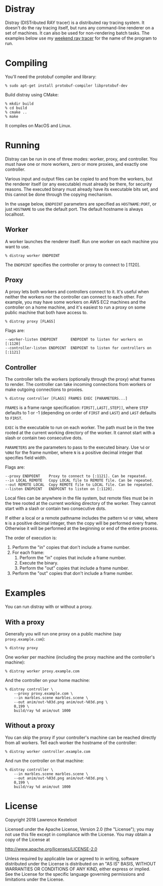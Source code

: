 # Distray

Distray (DISTributed RAY tracer) is a distributed ray tracing system. It doesn't
do the ray tracing itself, but runs any command-line renderer on a set of
machines. It can also be used for non-rendering batch tasks. The examples below
use my [weekend ray tracer](https://github.com/lkesteloot/weekend-ray-tracer)
for the name of the program to run.

# Compiling

You'll need the protobuf compiler and library:

    % sudo apt-get install protobuf-compiler libprotobuf-dev

Build distray using CMake:

    % mkdir build
    % cd build
    % cmake ..
    % make

It compiles on MacOS and Linux.

# Running

Distray can be run in one of three modes: worker, proxy, and controller.
You must have one or more workers, zero or more proxies, and exactly
one controller.

Various input and output files can be copied to and from the workers,
but the renderer itself (or any executable) must already be there,
for security reasons. The executed binary must already have its
executable bits set, and this cannot be done through the copying
mechanism.

In the usage below, `ENDPOINT` parameters are specified as `HOSTNAME:PORT`,
or just `HOSTNAME` to use the default port. The default hostname is
always localhost.

## Worker

A worker launches the renderer itself. Run one worker on each machine
you want to use.

    % distray worker ENDPOINT

The `ENDPOINT` specifies the controller or proxy to connect to [:1120].

## Proxy

A proxy lets both workers and controllers connect to it. It's useful
when neither the workers nor the controller can connect to each other.
For example, you may have some workers on AWS EC2 machines and the
controller on a home machine, and it's easiest to run a proxy on
some public machine that both have access to.

    % distray proxy [FLAGS]

Flags are:

    --worker-listen ENDPOINT      ENDPOINT to listen for workers on [:1120]
    --controller-listen ENDPOINT  ENDPOINT to listen for controllers on [:1121]

## Controller

The controller tells the workers (optionally through the proxy) what
frames to render. The controller can take incoming connections from
workers or make outgoing connections to proxies.

    % distray controller [FLAGS] FRAMES EXEC [PARAMETERS...]

`FRAMES` is a frame range specification: `FIRST[,LAST[,STEP]]`,
where `STEP` defaults to 1 or -1 (depending on order of `FIRST` and
`LAST`) and `LAST` defaults to `FIRST`.

`EXEC` is the executable to run on each worker. The path must be
in the tree rooted at the current working directory of the worker. It
cannot start with a slash or contain two consecutive dots.

`PARAMETERS` are the parameters to pass to the executed binary.
Use `%d` or `%0Nd` for the frame number, where `N` is
a positive decimal integer that specifies field width.

Flags are:

    --proxy ENDPOINT    Proxy to connect to [:1121]. Can be repeated.
    --in LOCAL REMOTE   Copy LOCAL file to REMOTE file. Can be repeated.
    --out REMOTE LOCAL  Copy REMOTE file to LOCAL file. Can be repeated.
    --listen ENDPOINT   ENDPOINT to listen on [:1120].

Local files can be anywhere in the file system, but remote files must be
in the tree rooted at the current working directory of the worker. They
cannot start with a slash or contain two consecutive dots.

If either a local or a remote pathname includes the pattern `%d` or `%0Nd`,
where `N` is a positive decimal integer, then the copy will be performed every
frame. Otherwise it will be performed at the beginning or end of the entire
process.

The order of execution is:

1. Perform the "in" copies that don't include a frame number.
2. For each frame:
   1. Perform the "in" copies that include a frame number.
   2. Execute the binary.
   3. Perform the "out" copies that include a frame number.
3. Perform the "out" copies that don't include a frame number.

# Examples

You can run distray with or without a proxy.

## With a proxy

Generally you will run one proxy on a public machine (say `proxy.example.com`):

    % distray proxy

One worker per machine (including the proxy machine and the
controller's machine):

    % distray worker proxy.example.com

And the controller on your home machine:

    % distray controller \
        --proxy proxy.example.com \
        --in marbles.scene marbles.scene \
        --out anim/out-%03d.png anim/out-%03d.png \
        0,199 \
        build/ray %d anim/out 1000

## Without a proxy

You can skip the proxy if your controller's machine can be
reached directly from all workers. Tell each worker
the hostname of the controller:

    % distray worker controller.example.com

And run the controller on that machine:

    % distray controller \
        --in marbles.scene marbles.scene \
        --out anim/out-%03d.png anim/out-%03d.png \
        0,199 \
        build/ray %d anim/out 1000

# License

Copyright 2018 Lawrence Kesteloot

Licensed under the Apache License, Version 2.0 (the "License");
you may not use this file except in compliance with the License.
You may obtain a copy of the License at

   http://www.apache.org/licenses/LICENSE-2.0

Unless required by applicable law or agreed to in writing, software
distributed under the License is distributed on an "AS IS" BASIS,
WITHOUT WARRANTIES OR CONDITIONS OF ANY KIND, either express or implied.
See the License for the specific language governing permissions and
limitations under the License.
